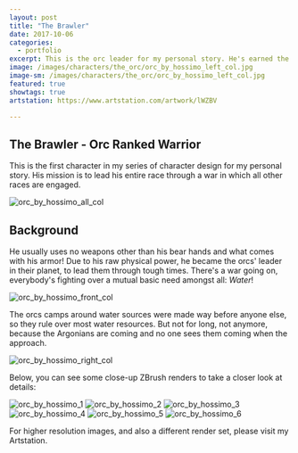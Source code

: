 ```yaml
---
layout: post
title: "The Brawler"
date: 2017-10-06
categories:
  - portfolio
excerpt: This is the orc leader for my personal story. He's earned the name for a reason!
image: /images/characters/the_orc/orc_by_hossimo_left_col.jpg
image-sm: /images/characters/the_orc/orc_by_hossimo_left_col.jpg
featured: true
showtags: true
artstation: https://www.artstation.com/artwork/lWZBV

---
```



## The Brawler - Orc Ranked Warrior

This is the first character in my series of character design for my personal story. His mission is to lead his entire race through a war in which all other races are engaged.
  

<img src="/images/characters/the_orc/orc_by_hossimo_all_col.jpg" alt="orc_by_hossimo_all_col" style="max-width:100%;height:auto">
  

## Background
  

He usually uses no weapons other than his bear hands and what comes with his armor! Due to his raw physical power, he became the orcs' leader in their planet, to lead them through tough times.
There's a war going on, everybody's fighting over a mutual basic need amongst all: *Water*!

<img src="/images/characters/the_orc/orc_by_hossimo_front_col.jpg" alt="orc_by_hossimo_front_col" style="max-width:100%;height:auto">

The orcs camps around water sources were made way before anyone else, so they rule over most water resources. But not for long, not anymore, because the Argonians are coming and no one sees them coming when the approach.

<img src="/images/characters/the_orc/orc_by_hossimo_right_col.jpg" alt="orc_by_hossimo_right_col" style="max-width:100%;height:auto">


  Below, you can see some close-up ZBrush renders to take a closer look at details:

<img src="/images/characters/the_orc/orc_by_hossimo_1.jpg" alt="orc_by_hossimo_1" style="max-width:100%;height:auto">
<img src="/images/characters/the_orc/orc_by_hossimo_2.jpg" alt="orc_by_hossimo_2" style="max-width:100%;height:auto">
<img src="/images/characters/the_orc/orc_by_hossimo_3.jpg" alt="orc_by_hossimo_3" style="max-width:100%;height:auto">
<img src="/images/characters/the_orc/orc_by_hossimo_4.jpg" alt="orc_by_hossimo_4" style="max-width:100%;height:auto">
<img src="/images/characters/the_orc/orc_by_hossimo_5.jpg" alt="orc_by_hossimo_5" style="max-width:100%;height:auto">
<img src="/images/characters/the_orc/orc_by_hossimo_6.jpg" alt="orc_by_hossimo_6" style="max-width:100%;height:auto">


For higher resolution images, and also a different render set, please visit my Artstation.